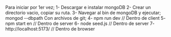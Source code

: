 Para iniciar por 1er vez;
1- Descargar e instalar mongoDB
2- Crear un directorio vacio, copiar su ruta.
3- Navegar al bin de mongoDB y ejecutar; mongod --dbpath <Ruta copiada>
Con archivos de git;
4- npm run dev // Dentro de client
5- npm start en // Dentro de server
6- node seed.js // Dentro de server
7- http://localhost:5173/ // Dentro de browser
